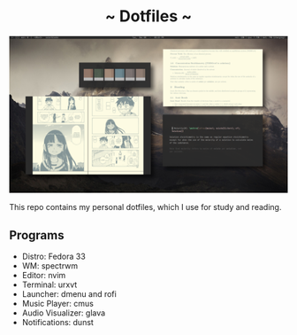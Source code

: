 <h1 align="center">~ Dotfiles ~</h1>

![Preview](preview.png)

This repo contains my personal dotfiles, which I use for study and reading.

## Programs
- Distro: Fedora 33
- WM: spectrwm
- Editor: nvim
- Terminal: urxvt
- Launcher: dmenu and rofi
- Music Player: cmus
- Audio Visualizer: glava
- Notifications: dunst
